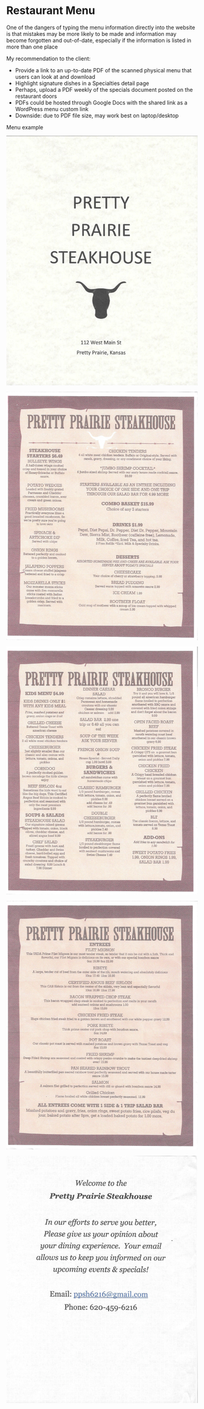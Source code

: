 # Restaurant Menu

One of the dangers of typing the menu information directly into the website is that mistakes may be more likely to be made and information may become forgotten and out-of-date, especially if the information is listed in more than one place

My recommendation to the client: 
* Provide a link to an up-to-date PDF of the scanned physical menu that users can look at and download
* Highlight signature dishes in a Specialties detail page
* Perhaps, upload a PDF weekly of the specials document posted on the restaurant doors
* PDFs could be hosted through Google Docs with the shared link as a WordPress menu custom link
* Downside: due to PDF file size, may work best on laptop/desktop

Menu example

![](restaurant-menu-cover.jpg)

![](restaurant-menu-page-1.jpg)

![](restaurant-menu-page-2.jpg)

![](restaurant-menu-page-3.jpg)

![](restaurant-menu-page-4.jpg)
